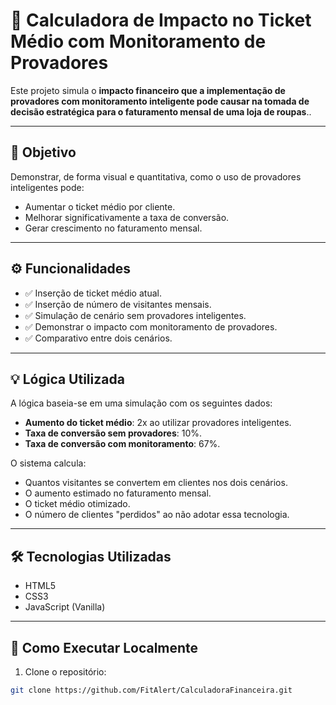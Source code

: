 # 🧮 Calculadora de Impacto no Ticket Médio com Monitoramento de Provadores

Este projeto simula o **impacto financeiro que a implementação de provadores com monitoramento inteligente pode causar na tomada de decisão estratégica para o faturamento mensal de uma loja de roupas**..

---

## 🎯 Objetivo

Demonstrar, de forma visual e quantitativa, como o uso de provadores inteligentes pode:

- Aumentar o ticket médio por cliente.
- Melhorar significativamente a taxa de conversão.
- Gerar crescimento no faturamento mensal.

---

## ⚙️ Funcionalidades

- ✅ Inserção de ticket médio atual.
- ✅ Inserção de número de visitantes mensais.
- ✅ Simulação de cenário sem provadores inteligentes.
- ✅ Demonstrar o impacto com monitoramento de provadores.
- ✅ Comparativo entre dois cenários.

---

## 💡 Lógica Utilizada

A lógica baseia-se em uma simulação com os seguintes dados:
- **Aumento do ticket médio**: 2x ao utilizar provadores inteligentes.
- **Taxa de conversão sem provadores**: 10%.
- **Taxa de conversão com monitoramento**: 67%.

O sistema calcula:

- Quantos visitantes se convertem em clientes nos dois cenários.
- O aumento estimado no faturamento mensal.
- O ticket médio otimizado.
- O número de clientes "perdidos" ao não adotar essa tecnologia.

---

## 🛠️ Tecnologias Utilizadas

- HTML5
- CSS3
- JavaScript (Vanilla)

---

## 🚀 Como Executar Localmente

1. Clone o repositório:

```bash
git clone https://github.com/FitAlert/CalculadoraFinanceira.git
